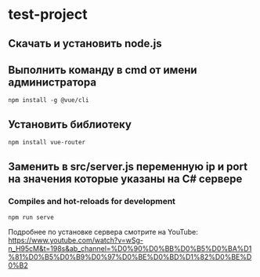 # test-project

## Скачать и установить node.js

## Выполнить команду в cmd от имени администратора

```
npm install -g @vue/cli
```

## Установить библиотеку
```
npm install vue-router
```

## Заменить в src/server.js переменную ip и port на значения которые указаны на C# сервере

### Compiles and hot-reloads for development
```
npm run serve
```

Подробнее по установке сервера смотрите на YouTube:
https://www.youtube.com/watch?v=wSg-n_H95cM&t=198s&ab_channel=%D0%90%D0%BB%D0%B5%D0%BA%D1%81%D0%B5%D0%B9%D0%97%D0%BE%D0%BD%D1%82%D0%BE%D0%B2

